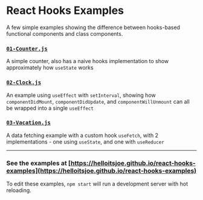 # React Hooks Examples

A few simple examples showing the difference between hooks-based functional components and class components.

### [`01-Counter.js`](https://github.com/helloitsjoe/react-hooks-examples/blob/master/src/01-Counter.js)

A simple counter, also has a naive hooks implementation to show approximately how `useState` works

### [`02-Clock.js`](https://github.com/helloitsjoe/react-hooks-examples/blob/master/src/02-Clock.js)

An example using `useEffect` with `setInterval`, showing how `componentDidMount`, `componentDidUpdate`, and `componentWillUnmount` can all be wrapped into a single `useEffect`

### [`03-Vacation.js`](https://github.com/helloitsjoe/react-hooks-examples/blob/master/src/03-Vacation.js)

A data fetching example with a custom hook `useFetch`, with 2 implementations - one using `useState`, and one with `useReducer`

---

### See the examples at [https://helloitsjoe.github.io/react-hooks-examples](https://helloitsjoe.github.io/react-hooks-examples)

To edit these examples, `npm start` will run a development server with hot reloading.
